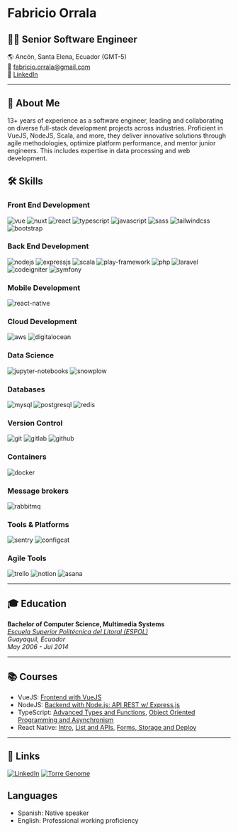 # Fabricio Orrala

## 👨‍💻 Senior Software Engineer

🌎 Ancón, Santa Elena, Ecuador (GMT-5)  
📧 [fabricio.orrala@gmail.com](mailto:fabricio.orrala@gmail.com)  
🔗 [LinkedIn](https://www.linkedin.com/in/fzzio/)

---

## 🚀 About Me

13+ years of experience as a software engineer, leading and collaborating on diverse full-stack development projects across industries. Proficient in VueJS, NodeJS, Scala, and more, they deliver innovative solutions through agile methodologies, optimize platform performance, and mentor junior engineers. This includes expertise in data processing and web development.

## 🛠️ Skills

### Front End Development

![vue](https://img.shields.io/badge/Vue-20232A?style=for-the-badge&logo=vuedotjs&logoColor=4FC08D)
![nuxt](https://img.shields.io/badge/Nuxt-000000?style=for-the-badge&logo=nuxtdotjs&logoColor=00DC82)
![react](https://img.shields.io/badge/React-20232A?style=for-the-badge&logo=react&logoColor=61DAFB)
![typescript](https://img.shields.io/badge/TypeScript-007ACC?style=for-the-badge&logo=typescript&logoColor=white)
![javascript](https://img.shields.io/badge/JavaScript-F7DF1E?style=for-the-badge&logo=javascript&logoColor=black)
![sass](https://img.shields.io/badge/Sass-CC6699?style=for-the-badge&logo=sass&logoColor=white)
![tailwindcss](https://img.shields.io/badge/Tailwind_CSS-38B2AC?style=for-the-badge&logo=tailwind-css&logoColor=white)
![bootstrap](https://img.shields.io/badge/Bootstrap-563D7C?style=for-the-badge&logo=bootstrap&logoColor=white)

### Back End Development

![nodejs](https://img.shields.io/badge/Node.js-43853D?style=for-the-badge&logo=node.js&logoColor=white)
![expressjs](https://img.shields.io/badge/Express.js-000000?style=for-the-badge&logo=express&logoColor=white)
![scala](https://img.shields.io/badge/Scala-DC322F?style=for-the-badge&logo=scala&logoColor=white)
![play-framework](https://img.shields.io/badge/Play_Framework-DC322F?style=for-the-badge&logo=play-framework&logoColor=white)
![php](https://img.shields.io/badge/PHP-777BB4?style=for-the-badge&logo=php&logoColor=white)
![laravel](https://img.shields.io/badge/Laravel-FF2D20?style=for-the-badge&logo=laravel&logoColor=white)
![codeigniter](https://img.shields.io/badge/CodeIgniter-EE4623?style=for-the-badge&logo=codeigniter&logoColor=white)
![symfony](https://img.shields.io/badge/Symfony-000000?style=for-the-badge&logo=symfony&logoColor=white)

### Mobile Development

![react-native](https://img.shields.io/badge/React_Native-20232A?style=for-the-badge&logo=react&logoColor=61DAFB)

### Cloud Development

![aws](https://img.shields.io/badge/AWS-232F3E?style=for-the-badge&logo=amazon-aws&logoColor=white)
![digitalocean](https://img.shields.io/badge/DigitalOcean-0080FF?style=for-the-badge&logo=digitalocean&logoColor=white)

### Data Science

![jupyter-notebooks](https://img.shields.io/badge/Jupyter_Notebooks-F37626?style=for-the-badge&logo=jupyter&logoColor=white)
![snowplow](https://img.shields.io/badge/Snowplow-4285F4?style=for-the-badge&logo=snowplow&logoColor=white)

### Databases

![mysql](https://img.shields.io/badge/MySQL-4479A1?style=for-the-badge&logo=mysql&logoColor=white)
![postgresql](https://img.shields.io/badge/PostgreSQL-336791?style=for-the-badge&logo=postgresql&logoColor=white)
![redis](https://img.shields.io/badge/Redis-DC382D?style=for-the-badge&logo=redis&logoColor=white)

### Version Control

![git](https://img.shields.io/badge/Git-F05032?style=for-the-badge&logo=git&logoColor=white)
![gitlab](https://img.shields.io/badge/GitLab-FCA121?style=for-the-badge&logo=gitlab&logoColor=white)
![github](https://img.shields.io/badge/GitHub-181717?style=for-the-badge&logo=github&logoColor=white)

### Containers
![docker](https://img.shields.io/badge/Docker-2496ED?style=for-the-badge&logo=docker&logoColor=white)

### Message brokers
![rabbitmq](https://img.shields.io/badge/RabbitMQ-FF6600?style=for-the-badge&logo=rabbitmq&logoColor=white)

### Tools & Platforms
![sentry](https://img.shields.io/badge/Sentry-362D59?style=for-the-badge&logo=sentry&logoColor=white)
![configcat](https://img.shields.io/badge/ConfigCat-5E6A71?style=for-the-badge&logo=configcat&logoColor=white)

### Agile Tools
![trello](https://img.shields.io/badge/Trello-0079BF?style=for-the-badge&logo=trello&logoColor=white)
![notion](https://img.shields.io/badge/Notion-000000?style=for-the-badge&logo=notion&logoColor=white)
![asana](https://img.shields.io/badge/Asana-273347?style=for-the-badge&logo=asana&logoColor=white)

---

## 🎓 Education

**Bachelor of Computer Science, Multimedia Systems**  
[*Escuela Superior Politécnica del Litoral (ESPOL)*](https://www.espol.edu.ec/en)  
*Guayaquil, Ecuador*  
*May 2006 - Jul 2014*

---

## 📚 Courses

- VueJS: [Frontend with VueJS](https://platzi.com/p/fzzio/learning-path/9-vue/diploma/detalle/)
- NodeJS: [Backend with Node.js: API REST w/ Express.js](https://platzi.com/p/fzzio/curso/2485-backend-nodejs/diploma/detalle/)
- TypeScript: [Advanced Types and Functions](https://platzi.com/p/fzzio/curso/2879-typescript-tipos-avanzados/diploma/detalle/), [Object Oriented Programming and Asynchronism](https://platzi.com/p/fzzio/curso/2880-typescript-poo/diploma/detalle/)
- React Native: [Intro](https://platzi.com/p/fzzio/curso/2556-react-native/diploma/detalle/), [List and APIs](https://platzi.com/p/fzzio/curso/2557-react-native-listas-apis/diploma/detalle/), [Forms, Storage and Deploy](https://platzi.com/p/fzzio/curso/2558-react-native-formularios-almacenamiento/diploma/detalle/)

---

## 🔗 Links

[![LinkedIn](https://img.shields.io/badge/linkedin-%230077B5.svg?style=for-the-badge&logo=linkedin&logoColor=white)](https://www.linkedin.com/in/fzzio/)
[![Torre Genome](https://img.shields.io/badge/Torre%20Genome-cddc39?style=for-the-badge&logo=read-the-docs&logoColor=black)](https://torre.ai/fzzio)

## Languages
- Spanish: Native speaker
- English: Professional working proficiency
